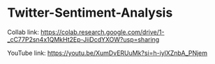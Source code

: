 # Twitter-Sentiment-Analysis

Collab link:
https://colab.research.google.com/drive/1-_cC77P2sn4x1QMkHt2Ep-JiiDcdYXOW?usp=sharing

YouTube link:
https://youtu.be/XumDvERUuMk?si=h-iylXZnbA_PNjem

